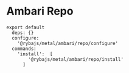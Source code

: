 
# Ambari Repo

    export default
      deps: {}
      configure:
        '@rybajs/metal/ambari/repo/configure'
      commands:
        'install':  [
            '@rybajs/metal/ambari/repo/install'
          ]
